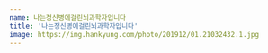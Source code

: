 ```yaml
---
name: 나는정신병에걸린뇌과학자입니다
title: '나는정신병에걸린뇌과학자입니다'
image: https://img.hankyung.com/photo/201912/01.21032432.1.jpg
---
```

